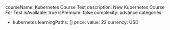 courseName: Kubernetes Course Test
description: New Kubernetes Course For Test
isAvailable: true
isPremium: false
complexity: advance
categories: 
  - kubernetes
learningPaths: []
price: 
  value: 22
  currency: USD
